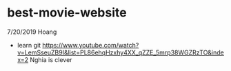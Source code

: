 # best-movie-website

7/20/2019
Hoang
- learn git
   https://www.youtube.com/watch?v=LemSseuZB9I&list=PL86ehqHzxhy4XX_qZZE_5mrp38WGZRzTO&index=2
Nghia is clever
